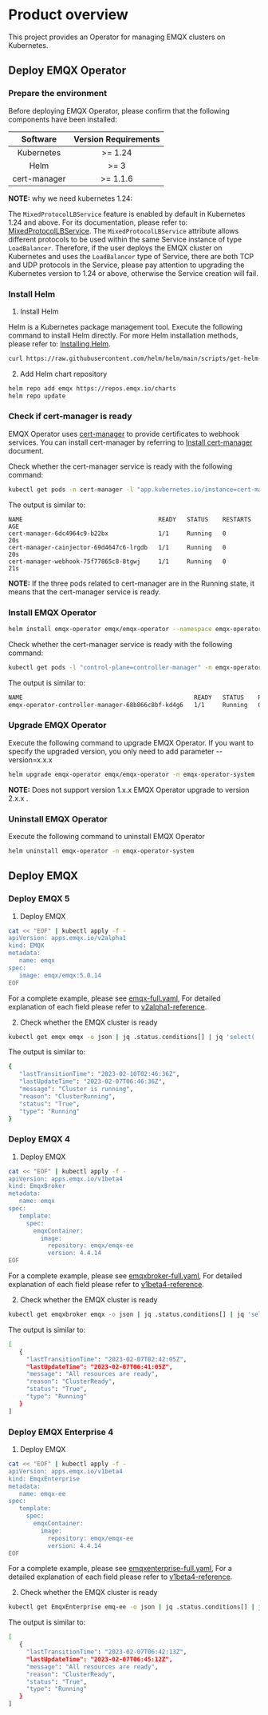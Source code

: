 # Product overview

This project provides an Operator for managing EMQX clusters on Kubernetes.

## Deploy EMQX Operator

### Prepare the environment

Before deploying EMQX Operator, please confirm that the following components have been installed:

| Software                | Version Requirements |
|:-----------------------:|:--------------------:|
|  Kubernetes             |  >= 1.24             |          
|  Helm                   |  >= 3                |
|  cert-manager           |  >= 1.1.6            |

**NOTE:** why we need kubernetes 1.24:

The `MixedProtocolLBService` feature is enabled by default in Kubernetes 1.24 and above. For its documentation, please refer to: [MixedProtocolLBService](https://kubernetes.io/docs/reference/command-line-tools-reference/feature-gates/). The `MixedProtocolLBService` attribute allows different protocols to be used within the same Service instance of type `LoadBalancer`. Therefore, if the user deploys the EMQX cluster on Kubernetes and uses the `LoadBalancer` type of Service, there are both TCP and UDP protocols in the Service, please pay attention to upgrading the Kubernetes version to 1.24 or above, otherwise the Service creation will fail.

### Install Helm

1. Install Helm

Helm is a Kubernetes package management tool. Execute the following command to install Helm directly. For more Helm installation methods, please refer to: [Installing Helm](https://helm.sh/zh/docs/intro/install/).

```bash
curl https://raw.githubusercontent.com/helm/helm/main/scripts/get-helm-3 | bash
```

2. Add Helm chart repository

```bash
helm repo add emqx https://repos.emqx.io/charts
helm repo update
```

### Check if cert-manager is ready

EMQX Operator uses [cert-manager](https://github.com/cert-manager/cert-manager) to provide certificates to webhook services. You can install cert-manager by referring to [Install cert-manager](https://cert-manager.io/docs/installation/) document.

Check whether the cert-manager service is ready with the following command:

```bash
kubectl get pods -n cert-manager -l "app.kubernetes.io/instance=cert-manager"
```

The output is similar to:

```
NAME                                      READY   STATUS    RESTARTS       AGE
cert-manager-6dc4964c9-b22bx              1/1     Running   0              20s
cert-manager-cainjector-69d4647c6-lrgdb   1/1     Running   0              20s
cert-manager-webhook-75f77865c8-8tgwj     1/1     Running   0              21s
```

**NOTE:** If the three pods related to cert-manager are in the Running state, it means that the cert-manager service is ready.

### Install EMQX Operator

```bash
helm install emqx-operator emqx/emqx-operator --namespace emqx-operator-system --create-namespace
```

Check whether the cert-manager service is ready with the following command:

```bash
kubectl get pods -l "control-plane=controller-manager" -n emqx-operator-system
```

The output is similar to:

```bash
NAME                                                READY   STATUS    RESTARTS   AGE
emqx-operator-controller-manager-68b866c8bf-kd4g6   1/1     Running   0          15s
```

### Upgrade EMQX Operator

Execute the following command to upgrade EMQX Operator. If you want to specify the upgraded version, you only need to add parameter --version=x.x.x 

```bash
helm upgrade emqx-operator emqx/emqx-operator -n emqx-operator-system
```

**NOTE:** Does not support version 1.x.x EMQX Operator upgrade to version 2.x.x .

### Uninstall EMQX Operator

Execute the following command to uninstall EMQX Operator

```bash
helm uninstall emqx-operator -n emqx-operator-system
```

## Deploy EMQX

### Deploy EMQX 5

1. Deploy EMQX

```bash
cat << "EOF" | kubectl apply -f -
apiVersion: apps.emqx.io/v2alpha1
kind: EMQX
metadata:
   name: emqx
spec:
   image: emqx/emqx:5.0.14
EOF
```

For a complete example, please see [emqx-full.yaml](https://github.com/emqx/emqx-operator/blob/main/config/samples/emqx/v2alpha1/emqx-full.yaml), For detailed explanation of each field please refer to [v2alpha1-reference](https://github.com/emqx/emqx-operator/blob/main/docs/en_US/reference/v2alpha1-reference.md).

2. Check whether the EMQX cluster is ready

```bash
kubectl get emqx emqx -o json | jq .status.conditions[] | jq 'select( .reason == "ClusterRunning" and .status == "True")'
```

The output is similar to:

```bash
{
   "lastTransitionTime": "2023-02-10T02:46:36Z",
   "lastUpdateTime": "2023-02-07T06:46:36Z",
   "message": "Cluster is running",
   "reason": "ClusterRunning",
   "status": "True",
   "type": "Running"
}
```

### Deploy EMQX 4

1. Deploy EMQX

```bash
cat << "EOF" | kubectl apply -f -
apiVersion: apps.emqx.io/v1beta4
kind: EmqxBroker
metadata:
   name: emqx
spec:
   template:
     spec:
       emqxContainer:
         image:
           repository: emqx/emqx-ee
           version: 4.4.14
EOF
```

For a complete example, please see [emqxbroker-full.yaml](https://github.com/emqx/emqx-operator/blob/main/config/samples/emqx/v1beta4/emqxenterprise-full.yaml), For detailed explanation of each field please refer to [v1beta4-reference](https://github.com/emqx/emqx-operator/blob/main/docs/en_US/reference/v1beta4-reference.md).

2. Check whether the EMQX cluster is ready

```bash
kubectl get emqxbroker emqx -o json | jq .status.conditions[] | jq 'select( .reason == "ClusterRunning" and .status == "True")'
```

The output is similar to:

```bash
[
   {
     "lastTransitionTime": "2023-02-07T02:42:05Z",
     "lastUpdateTime": "2023-02-07T06:41:05Z",
     "message": "All resources are ready",
     "reason": "ClusterReady",
     "status": "True",
     "type": "Running"
   }
]
```

### Deploy EMQX Enterprise 4

1. Deploy EMQX

```bash
cat << "EOF" | kubectl apply -f -
apiVersion: apps.emqx.io/v1beta4
kind: EmqxEnterprise
metadata:
   name: emqx-ee
spec:
   template:
     spec:
       emqxContainer:
         image:
           repository: emqx/emqx-ee
           version: 4.4.14
EOF
```

For a complete example, please see [emqxenterprise-full.yaml](https://github.com/emqx/emqx-operator/blob/main/config/samples/emqx/v1beta4/emqxenterprise-full.yaml), For a detailed explanation of each field please refer to [v1beta4-reference](https://github.com/emqx/emqx-operator/blob/main/docs/en_US/reference/v1beta4-reference.md).

2. Check whether the EMQX cluster is ready

```bash
kubectl get EmqxEnterprise emq-ee -o json | jq .status.conditions[] | jq 'select( .reason == "ClusterRunning" and .status == "True")'
```

The output is similar to:

```bash
[
   {
     "lastTransitionTime": "2023-02-07T06:42:13Z",
     "lastUpdateTime": "2023-02-07T06:45:12Z",
     "message": "All resources are ready",
     "reason": "ClusterReady",
     "status": "True",
     "type": "Running"
   }
]
```